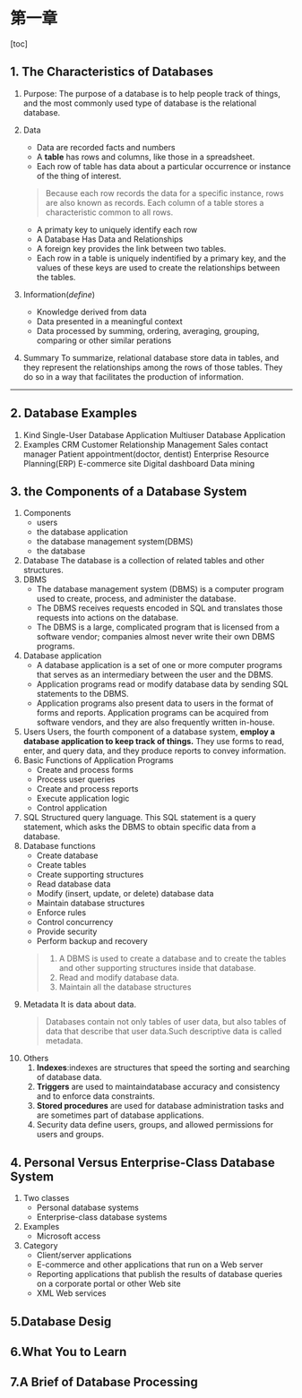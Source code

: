 # 第一章
[toc]
## 1. The Characteristics of Databases
1. Purpose:
	The purpose of a database is to help people track of things, and the most commonly used type of database is the relational database.

2. Data
	- Data are recorded facts and numbers
	- A **table** has rows and columns, like those in a spreadsheet.
	- Each row of table has data about a particular occurrence or instance of the  thing  of interest.
	> Because each row records the data for  a specific instance, rows are also known as records. Each column of a table stores a characteristic  common to all rows.
	- A primaty key to uniquely identify each row
	- A Database Has Data and Relationships
	- A foreign key provides the link between two tables.
	- Each row in a table is uniquely indentified by a primary key, and the values of these keys are used to create the relationships between the tables.

3. Information(*define*)
	+ Knowledge derived from data
	+ Data presented in a meaningful context
	+ Data processed by summing, ordering, averaging, grouping, comparing or other similar perations

4. Summary
	To summarize, relational database store data in tables, and they represent the relationships among the rows of those tables. They do so in a way that facilitates the production of information.
---
## 2. Database Examples
1. Kind
	Single-User Database Application
	Multiuser Database Application
2. Examples
	CRM Customer Relationship Management
    Sales contact manager
	Patient appointment(doctor, dentist)
    Enterprise Resource Planning(ERP)
	E-commerce site
	Digital dashboard
	Data mining

## 3. the Components of  a Database System
1. Components
	+ users
	+ the database application
	+ the database management system(DBMS)
	+ the database
2. Database
	The database is a collection of related tables and other structures.
3. DBMS
	+ The database management system (DBMS) is a computer program used to create, process, and administer the database.
	+ The DBMS receives requests encoded in SQL and translates those requests into actions on the database.
	+ The DBMS is a large, complicated program that is licensed from a software vendor; companies almost never write their own DBMS programs.
4. Database application
	+ A database application is a set of one or more computer programs that serves as an intermediary between the user and the DBMS.
	+ Application programs read or modify database data by sending SQL statements to the DBMS.
	+ Application programs also present data to users in the format of forms and reports. Application programs can be acquired from software vendors, and they are also frequently written in-house.
5. Users
	Users, the fourth component of a database system, **employ a database application to keep track of things.** They use forms to read, enter, and query data, and they produce reports to convey information.
6. Basic Functions of Application Programs
	+ Create and process forms
	+ Process user queries
	+ Create and process reports
	+ Execute application logic
	+ Control application
7. SQL
	Structured query language.
    This SQL statement is a query statement, which asks the DBMS to obtain specific data from a database.
8. Database functions
	- Create database
	- Create tables
	- Create supporting structures
	- Read database data
	- Modify (insert, update, or delete) database data
	- Maintain database structures
	- Enforce rules
	- Control concurrency
	- Provide security
	- Perform backup and recovery
	> 1. A DBMS is used to create a database and to create the tables and other supporting structures inside that database.
	> 2. Read and modify database data.
	> 3. Maintain all the database structures
9. Metadata
	It is data about data.
    > Databases contain not only tables of user data, but also tables of data that describe that user data.Such descriptive data is called metadata.
10. Others
	1. **Indexes**:indexes are structures that speed the sorting and searching of database data.
	2. **Triggers**  are used to maintaindatabase accuracy and consistency and to enforce data constraints.
	3. **Stored procedures** are used for database administration tasks and are sometimes part of database applications.
	4. Security data define users, groups, and allowed permissions for users and groups.

## 4. Personal Versus Enterprise-Class  Database System
1. Two classes
	+ Personal database systems
	+ Enterprise-class database systems
2. Examples
	- Microsoft access
3. Category
	- Client/server applications
	- E-commerce and other applications that run on a Web server
	- Reporting applications that publish the results of database queries on a corporate portal or other Web site
	- XML Web services

## 5.Database Desig

## 6.What You to Learn
## 7.A Brief of Database Processing
